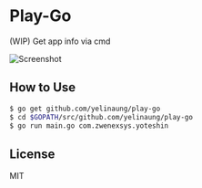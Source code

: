 Play-Go
=======

(WIP) Get app info via cmd

![Screenshot](https://raw.githubusercontent.com/yelinaung/play-info/master/play-info-screenshot.png)


How to Use
----------
```bash
$ go get github.com/yelinaung/play-go
$ cd $GOPATH/src/github.com/yelinaung/play-go
$ go run main.go com.zwenexsys.yoteshin
```

License
-------
MIT
